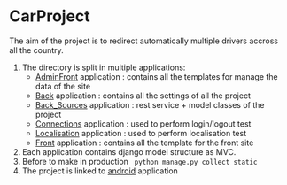 # CarProject
The aim of the project is to redirect automatically multiple drivers accross all the country.
1. The directory is split in multiple applications:
    - [AdminFront](https://github.com/phayusa/CarProject/tree/Test_User_As_Key/AdminFront) application : contains all the templates for manage the data of the site
    - [Back](https://github.com/phayusa/CarProject/tree/Test_User_As_Key/Back) application : contains all the settings of all the project
    - [Back_Sources](https://github.com/phayusa/CarProject/tree/Test_User_As_Key/Back_Source) application : rest service + model classes of the project
    - [Connections](https://github.com/phayusa/CarProject/tree/Test_User_As_Key/Connections) application : used to perform login/logout test
    - [Localisation](https://github.com/phayusa/CarProject/tree/Test_User_As_Key/Localisation) application : used to perform localisation test
    - [Front](https://github.com/phayusa/CarProject/tree/Test_User_As_Key/Front) application : contains all the template for the front site
2. Each application contains django model structure as MVC.
3. Before to make in production  ``` python manage.py collect static``` 
4. The project is linked to [android](https://github.com/phayusa/Car_App) application
